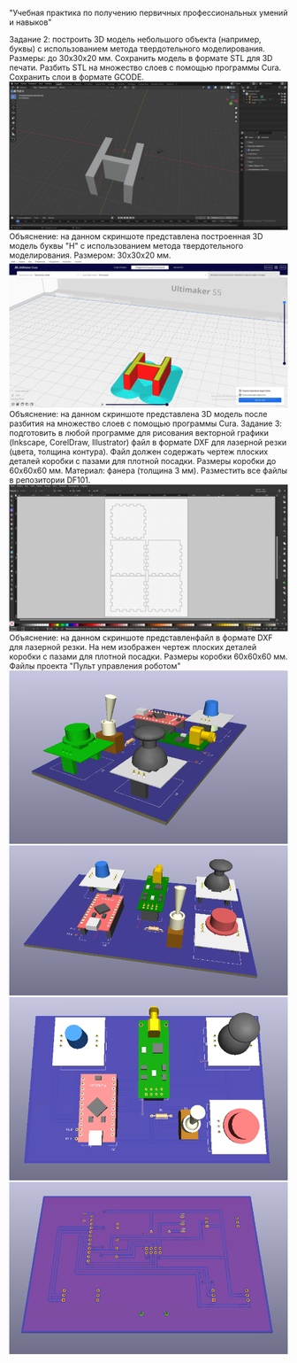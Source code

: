 "Учебная практика по получению первичных профессиональных умений и навыков"

Задание 2: построить 3D модель небольшого объекта (например, буквы) с использованием метода твердотельного моделирования. Размеры: до 30x30x20 мм. Сохранить модель в формате STL для 3D печати. Разбить STL на множество слоев с помощью программы Cura. Сохранить слои в формате GCODE. 
![Image alt](https://github.com/Sergey8190/DF101/blob/main/-kI3Klm_h0w.jpg)
 Объяснение: на данном скриншоте представлена построенная 3D модель буквы "Н" с использованием метода твердотельного моделирования. Размером: 30x30x20 мм.
![Image alt](https://github.com/Sergey8190/DF101/blob/main/AbJv1fnZiwk.jpg)
 Объяснение: на данном скриншоте представлена 3D модель после разбития на множество слоев с помощью программы Cura.
Задание 3: подготовить в любой программе для рисования векторной графики (Inkscape, CorelDraw, Illustrator) файл в формате DXF для лазерной резки (цвета, толщина контура). Файл должен содержать чертеж плоских деталей коробки с пазами для плотной посадки. Размеры коробки до 60x60x60 мм.  Материал: фанера (толщина 3 мм). Разместить все файлы в репозитории DF101.
![Image alt](https://github.com/Sergey8190/DF101/blob/main/Vf5kfvIIFtA.jpg)
 Объяснение: на данном скриншоте представленфайл в формате DXF для лазерной резки. На нем изображен чертеж плоских деталей коробки с пазами для плотной посадки. Размеры коробки 60x60x60 мм.
Файлы проекта "Пульт управления роботом"
![Image alt](https://github.com/Sergey8190/DF101/blob/main/плата1.png)
![Image alt](https://github.com/Sergey8190/DF101/blob/main/плата2.png)
![Image alt](https://github.com/Sergey8190/DF101/blob/main/плата3.png)
![Image alt](https://github.com/Sergey8190/DF101/blob/main/плата4.png)
